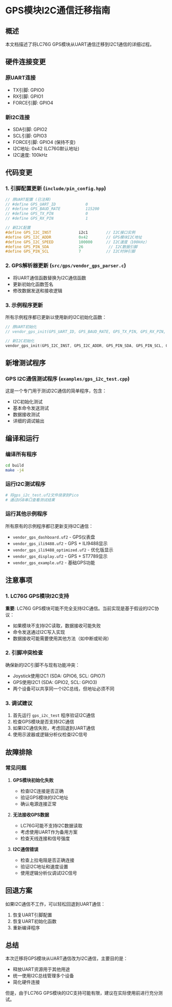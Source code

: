 # GPS模块I2C通信迁移指南

## 概述

本文档描述了将LC76G GPS模块从UART通信迁移到I2C1通信的详细过程。

## 硬件连接变更

### 原UART连接
- TX引脚: GPIO0
- RX引脚: GPIO1
- FORCE引脚: GPIO4

### 新I2C连接
- SDA引脚: GPIO2
- SCL引脚: GPIO3
- FORCE引脚: GPIO4 (保持不变)
- I2C地址: 0x42 (LC76G默认地址)
- I2C速度: 100kHz

## 代码变更

### 1. 引脚配置更新 (`include/pin_config.hpp`)

```cpp
// 原UART配置 (已注释)
// #define GPS_UART_ID             0
// #define GPS_BAUD_RATE           115200
// #define GPS_TX_PIN              0
// #define GPS_RX_PIN              1

// 新I2C配置
#define GPS_I2C_INST            i2c1        // I2C接口实例
#define GPS_I2C_ADDR            0x42        // GPS模块I2C地址
#define GPS_I2C_SPEED           100000      // I2C速度（100kHz）
#define GPS_PIN_SDA             26           // I2C数据引脚
#define GPS_PIN_SCL             7           // I2C时钟引脚
```

### 2. GPS解析器更新 (`src/gps/vendor_gps_parser.c`)

- 将UART通信函数替换为I2C通信函数
- 更新初始化函数签名
- 修改数据发送和接收逻辑

### 3. 示例程序更新

所有示例程序都已更新以使用新的I2C初始化函数：

```cpp
// 原UART初始化
// vendor_gps_init(GPS_UART_ID, GPS_BAUD_RATE, GPS_TX_PIN, GPS_RX_PIN, GPS_FORCE_PIN);

// 新I2C初始化
vendor_gps_init(GPS_I2C_INST, GPS_I2C_ADDR, GPS_PIN_SDA, GPS_PIN_SCL, GPS_I2C_SPEED, GPS_FORCE_PIN);
```

## 新增测试程序

### GPS I2C通信测试程序 (`examples/gps_i2c_test.cpp`)

这是一个专门用于测试I2C通信的简单程序，包含：

- I2C初始化测试
- 基本命令发送测试
- 数据接收测试
- 详细的调试输出

## 编译和运行

### 编译所有程序
```bash
cd build
make -j4
```

### 运行I2C测试程序
```bash
# 将gps_i2c_test.uf2文件烧录到Pico
# 通过USB串口查看测试结果
```

### 运行其他示例程序
所有原有的示例程序都已更新支持I2C通信：
- `vendor_gps_dashboard.uf2` - GPS仪表盘
- `vendor_gps_ili9488.uf2` - GPS + ILI9488显示
- `vendor_gps_ili9488_optimized.uf2` - 优化版显示
- `vendor_gps_display.uf2` - GPS + ST7789显示
- `vendor_gps_example.uf2` - 基础GPS功能

## 注意事项

### 1. LC76G GPS模块I2C支持

**重要**: LC76G GPS模块可能不完全支持I2C通信。当前实现是基于假设的I2C协议：

- 如果模块不支持I2C读取，数据接收可能失败
- 命令发送通过I2C写入实现
- 数据接收可能需要使用其他方法（如中断或轮询）

### 2. 引脚冲突检查

确保新的I2C引脚不与现有功能冲突：
- Joystick使用I2C1 (SDA: GPIO6, SCL: GPIO7)
- GPS使用I2C1 (SDA: GPIO2, SCL: GPIO3)
- 两个设备可以共享同一个I2C总线，但地址必须不同

### 3. 调试建议

1. 首先运行 `gps_i2c_test` 程序验证I2C通信
2. 检查GPS模块是否支持I2C通信
3. 如果I2C通信失败，考虑回退到UART通信
4. 使用示波器或逻辑分析仪检查I2C信号

## 故障排除

### 常见问题

1. **GPS模块初始化失败**
   - 检查I2C连接是否正确
   - 验证GPS模块的I2C地址
   - 确认电源连接正常

2. **无法接收GPS数据**
   - LC76G可能不支持I2C数据读取
   - 考虑使用UART作为备用方案
   - 检查天线连接和信号强度

3. **I2C通信错误**
   - 检查上拉电阻是否正确连接
   - 验证I2C地址和速度设置
   - 使用逻辑分析仪调试I2C信号

## 回退方案

如果I2C通信不工作，可以轻松回退到UART通信：

1. 恢复UART引脚配置
2. 恢复UART初始化函数
3. 重新编译程序

## 总结

本次迁移将GPS模块从UART通信改为I2C通信，主要目的是：

- 释放UART资源用于其他用途
- 统一使用I2C总线管理多个设备
- 简化硬件连接

但是，由于LC76G GPS模块的I2C支持可能有限，建议在实际使用前进行充分测试。
